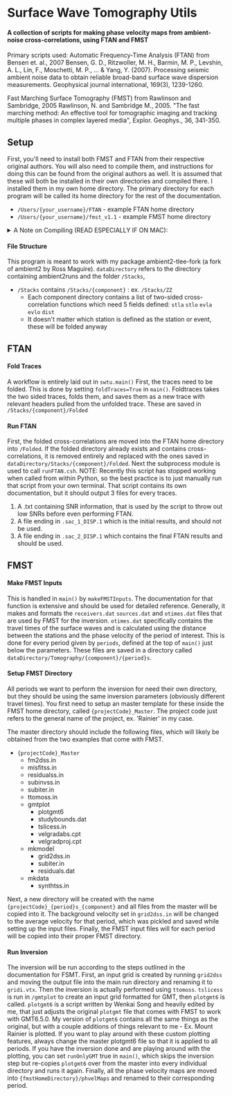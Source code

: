 # Surface Wave Tomography Utils
#### A collection of scripts for making phase velocity maps from ambient-noise cross-correlations, using FTAN and FMST

Primary scripts used:
Automatic Frequency-Time Analysis (FTAN) from Bensen et. al., 2007
Bensen, G. D., Ritzwoller, M. H., Barmin, M. P., Levshin, A. L., Lin, F., Moschetti, M. P., ... & Yang, Y. (2007). Processing seismic ambient noise data to obtain reliable broad-band surface wave dispersion measurements. Geophysical journal international, 169(3), 1239-1260.

Fast Marching Surface Tomography (FMST) from Rawlinson and Sambridge, 2005
Rawlinson, N. and Sambridge M., 2005. "The fast marching method: An effective tool for tomographic imaging and tracking multiple phases in complex layered media", Explor. Geophys., 36, 341-350.

## Setup
First, you'll need to install both FMST and FTAN from their respective original authors. You will also need to compile them, and instructions for doing this can be found from the original authors as well.
It is assumed that these will both be installed in their own directories and compiled there. I installed them in my own home directory. The primary directory for each program will be called its home directory for the rest of the documentation.
- `/Users/{your_username}/FTAN` - example FTAN home directory
- `/Users/{your_username}/fmst_v1.1` - example FMST home directory

<details>
<summary>A Note on Compiling (READ ESPECIALLY IF ON MAC): </summary>
- FMST is done entirely with fortran, and the compileall script it comes with defaults to the ifort compiler which works fine if you have it, but I would assume in this day and age most of us already have and use gfortran.
- The makefile in FTAN/bin defaults to using gfortran for its compiler so that likely does not need to be changed
- FTAN has some of its scripts done in C, and therefore a C compiler is needed, which defaults to gcc, which you should have if you have gfortran already
- A NOTE FOR MAC USERS:
  - MACs ship with the Clang compiler for C, and it force aliases the phrase "gcc" to call Clang.
  - Clang cannot interpret most of the flags for gcc that FTAN's makefile wants
  - If you change the compiler to gcc, that alias will force it to call Clang
    - As far as I know, this cannot be overwritten
  - To get around this, you have to set the compiler to the specific gcc version you have. For me, that is gcc-13.
  - MACs also do not have /usr/local/lib on the Path, and therefore the -l flag for loading libraries won't be able to find fftw3, a required input library
    - You can either add it to the path via ~/.bash_profile OR you can use the -L flag in the makefile in FTAN/bin to tell it to load libraries from that directory
</details>

#### File Structure
This program is meant to work with my package ambient2-tlee-fork (a fork of ambient2 by Ross Maguire).
`dataDirectory` refers to the directory containing ambient2runs and the folder `/Stacks`, 
- `/Stacks` contains `/Stacks/{component}` : ex. `/Stacks/ZZ`
  - Each component directory contains a list of two-sided cross-correlation functions which need 5 fields defined: `stla` `stlo` `evla` `evlo` `dist`
  - It doesn't matter which station is defined as the station or event, these will be folded anyway

## FTAN
#### Fold Traces
A workflow is entirely laid out in `swtu.main()`
First, the traces need to be folded. This is done by setting `foldTraces=True` in `main()`.
Foldtraces takes the two sided traces, folds them, and saves them as a new trace with relevant headers pulled from the unfolded trace. These are saved in `/Stacks/{component}/Folded`

#### Run FTAN
First, the folded cross-correlations are moved into the FTAN home directory into `/Folded`. If the folded directory already exists and contains cross-correlations, it is removed entirely and replaced with the ones saved in `dataDirectory/Stacks/{component}/Folded`. Next the subprocess module is used to call `runFTAN.csh`. NOTE: Recently this script has stopped working when called from within Python, so the best practice is to just manually run that script from your own terminal. That script contains its own documentation, but it should output 3 files for every traces.
1. A .txt containing SNR information, that is used by the script to throw out low SNRs before even performing FTAN.
2. A file ending in `.sac_1_DISP.1` which is the initial results, and should not be used.
3. A file ending in `.sac_2_DISP.1` which contains the final FTAN results and should be used.

## FMST
#### Make FMST Inputs
This is handled in `main()` by `makeFMSTInputs`. The documentation for that function is extensive and should be used for detailed reference. Generally, it makes and formats the `receivers.dat` `sources.dat` and `otimes.dat` files that are used by FMST for the inversion. `otimes.dat` specifically contains the travel times of the surface waves and is calculated using the distance between the stations and the phase velocity of the period of interest. 
This is done for every period given by `periods`, defined at the top of `main()` just below the parameters. These files are saved in a directory called `dataDirectory/Tomography/{component}/{period}s`.

#### Setup FMST Directory 
All periods we want to perform the inversion for need their own directory, but they should be using the same inversion parameters (obviously different travel times). You first need to setup an master template for these inside the FMST home directory, called `{projectCode}_Master`. The project code just refers to the general name of the project, ex. 'Rainier' in my case.

The master directory should include the following files, which will likely be obtained from the two examples that come with FMST.
- `{projectCode}_Master`
  - fm2dss.in
  - misfitss.in
  - residualss.in
  - subinvss.in
  - subiter.in
  - ttomoss.in
  - gmtplot
    - plotgmt6
    - studybounds.dat
    - tslicess.in
    - velgradabs.cpt
    - velgradproj.cpt
  - mkmodel
    - grid2dss.in
    - subiter.in
    - residuals.dat
  - mkdata
    - synthtss.in
   
Next, a new directory will be created with the name `{projectCode}_{period}s_{component}` and all files from the master will be copied into it. The background velocity set in `grid2dss.in` will be changed to the average velocity for that period, which was pickled and saved while setting up the input files. Finally, the FMST input files will for each period will be copied into their proper FMST directory.

#### Run Inversion
The inversion will be run according to the steps outlined in the documentation for FSMT. First, an input grid is created by running `grid2dss` and moving the output file into the main run directory and renaming it to `gridi.vtx`. Then the inversion is actually performed using `ttomoss`. `tslicess` is run in `/gmtplot` to create an input grid formatted for GMT, then `plotgmt6` is called. `plotgmt6` is a script written by Wenkai Song and heavily edited by me, that just adjusts the original `plotgmt` file that comes with FMST to work with GMT6.5.0. My version of `plotgmt6` contains all the same things as the original, but with a couple additions of things relevant to me - Ex. Mount Rainier is plotted. If you want to play around with these custom plotting features, always change the master plotgmt6 file so that it is applied to all periods.
If you have the inversion done and are playing around with the plotting, you can set `runOnlyGMT` true in `main()`, which skips the inversion step but re-copies `plotgmt6` over from the master into every individual directory and runs it again.
Finally, all the phase velocity maps are moved into `{fmstHomeDirectory}/phvelMaps` and renamed to their corresponding period.
